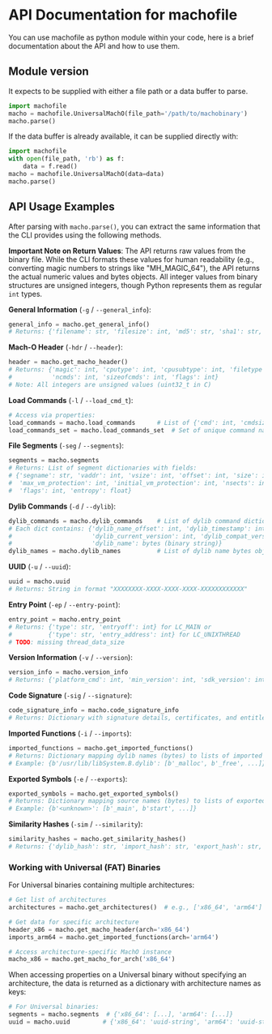 # API Documentation for machofile

You can use machofile as python module within your code, here is a brief documentation about the API and how to use them.

## Module version
It expects to be supplied with either a file path or a data buffer to parse.

```python
import machofile
macho = machofile.UniversalMachO(file_path='/path/to/machobinary')
macho.parse()
```

If the data buffer is already available, it can be supplied directly with:

```python
import machofile
with open(file_path, 'rb') as f:
    data = f.read()
macho = machofile.UniversalMachO(data=data)
macho.parse()
```

## API Usage Examples

After parsing with `macho.parse()`, you can extract the same information that the CLI provides using the following methods.

**Important Note on Return Values**: The API returns raw values from the binary file. While the CLI formats these values for human readability (e.g., converting magic numbers to strings like "MH_MAGIC_64"), the API returns the actual numeric values and bytes objects. All integer values from binary structures are unsigned integers, though Python represents them as regular `int` types.

**General Information** (`-g` / `--general_info`):
```python
general_info = macho.get_general_info()
# Returns: {'filename': str, 'filesize': int, 'md5': str, 'sha1': str, 'sha256': str}
```

**Mach-O Header** (`-hdr` / `--header`):
```python
header = macho.get_macho_header()
# Returns: {'magic': int, 'cputype': int, 'cpusubtype': int, 'filetype': int, 
#           'ncmds': int, 'sizeofcmds': int, 'flags': int}
# Note: All integers are unsigned values (uint32_t in C)
```

**Load Commands** (`-l` / `--load_cmd_t`):
```python
# Access via properties:
load_commands = macho.load_commands      # List of {'cmd': int, 'cmdsize': int}
load_commands_set = macho.load_commands_set  # Set of unique command names (strings)
```

**File Segments** (`-seg` / `--segments`):
```python
segments = macho.segments
# Returns: List of segment dictionaries with fields:
# {'segname': str, 'vaddr': int, 'vsize': int, 'offset': int, 'size': int,
#  'max_vm_protection': int, 'initial_vm_protection': int, 'nsects': int, 
#  'flags': int, 'entropy': float}
```

**Dylib Commands** (`-d` / `--dylib`):
```python
dylib_commands = macho.dylib_commands    # List of dylib command dictionaries
# Each dict contains: {'dylib_name_offset': int, 'dylib_timestamp': int,
#                      'dylib_current_version': int, 'dylib_compat_version': int,
#                      'dylib_name': bytes (binary string)}
dylib_names = macho.dylib_names          # List of dylib name bytes objects
```

**UUID** (`-u` / `--uuid`):
```python
uuid = macho.uuid
# Returns: String in format "XXXXXXXX-XXXX-XXXX-XXXX-XXXXXXXXXXXX"
```

**Entry Point** (`-ep` / `--entry-point`):
```python
entry_point = macho.entry_point
# Returns: {'type': str, 'entryoff': int} for LC_MAIN or 
#          {'type': str, 'entry_address': int} for LC_UNIXTHREAD
# TODO: missing thread_data_size
```

**Version Information** (`-v` / `--version`):
```python
version_info = macho.version_info
# Returns: {'platform_cmd': int, 'min_version': int, 'sdk_version': int} or None
```

**Code Signature** (`-sig` / `--signature`):
```python
code_signature_info = macho.code_signature_info
# Returns: Dictionary with signature details, certificates, and entitlements
```

**Imported Functions** (`-i` / `--imports`):
```python
imported_functions = macho.get_imported_functions()
# Returns: Dictionary mapping dylib names (bytes) to lists of imported function names (bytes)
# Example: {b'/usr/lib/libSystem.B.dylib': [b'_malloc', b'_free', ...]}
```

**Exported Symbols** (`-e` / `--exports`):
```python
exported_symbols = macho.get_exported_symbols()
# Returns: Dictionary mapping source names (bytes) to lists of exported symbol names (bytes)
# Example: {b'<unknown>': [b'_main', b'start', ...]}
```

**Similarity Hashes** (`-sim` / `--similarity`):
```python
similarity_hashes = macho.get_similarity_hashes()
# Returns: {'dylib_hash': str, 'import_hash': str, 'export_hash': str, 'symhash': str}
```

### Working with Universal (FAT) Binaries

For Universal binaries containing multiple architectures:

```python
# Get list of architectures
architectures = macho.get_architectures()  # e.g., ['x86_64', 'arm64']

# Get data for specific architecture
header_x86 = macho.get_macho_header(arch='x86_64')
imports_arm64 = macho.get_imported_functions(arch='arm64')

# Access architecture-specific MachO instance
macho_x86 = macho.get_macho_for_arch('x86_64')
```

When accessing properties on a Universal binary without specifying an architecture, 
the data is returned as a dictionary with architecture names as keys:

```python
# For Universal binaries:
segments = macho.segments  # {'x86_64': [...], 'arm64': [...]}
uuid = macho.uuid         # {'x86_64': 'uuid-string', 'arm64': 'uuid-string'}
```